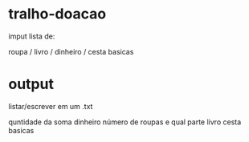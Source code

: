 # tralho-doacao
imput lista de:

roupa / livro / dinheiro / cesta basicas

 
 
# output
listar/escrever em um .txt

quntidade da soma dinheiro 
número de roupas e qual parte
livro 
cesta basicas
